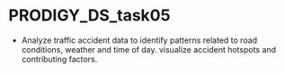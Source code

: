 # PRODIGY_DS_task05
- Analyze traffic accident data to identify patterns related to road conditions, weather and time of day. visualize accident hotspots and contributing factors.
  
